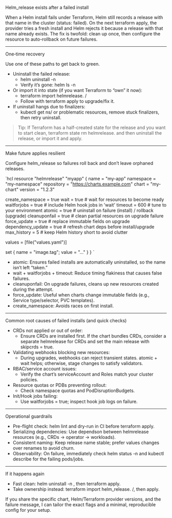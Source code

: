 Helm_release exists after a failed install

When a Helm install fails under Terraform, Helm still records a release with that name in the cluster (status: failed). On the next terraform apply, the provider tries a fresh install and Helm rejects it because a release with that name already exists. The fix is twofold: clean up once, then configure the resource to auto-rollback on future failures.

---

One‑time recovery

Use one of these paths to get back to green.

- Uninstall the failed release:
  - helm uninstall <release> -n <namespace>
  - Verify it’s gone: helm ls -n <namespace>
- Or import it into state (if you want Terraform to “own” it now):
  - terraform import helmrelease.<resourcename> <namespace>/<release>
  - Follow with terraform apply to upgrade/fix it.
- If uninstall hangs due to finalizers:
  - kubectl get ns/<namespace> or problematic resources, remove stuck finalizers, then retry uninstall.

> Tip: If Terraform has a half-created state for the release and you want to start clean, terraform state rm helmrelease.<resourcename> and then uninstall the release, or import it and apply.

---

Make future applies resilient

Configure helm_release so failures roll back and don’t leave orphaned releases.

`hcl
resource "helmrelease" "myapp" {
  name       = "my-app"
  namespace  = "my-namespace"
  repository = "https://charts.example.com"
  chart      = "my-chart"
  version    = "1.2.3"

  create_namespace   = true
  wait               = true          # wait for resources to become ready
  waitforjobs      = true          # include Helm hook jobs in 'wait'
  timeout            = 600           # tune to your environment
  atomic             = true          # uninstall on failure (install) / rollback (upgrade)
  cleanuponfail    = true          # clean partial resources on upgrade failure
  force_update       = true          # replace immutable fields on upgrade
  dependency_update  = true          # refresh chart deps before install/upgrade
  max_history        = 5             # keep Helm history short to avoid clutter

values = [file("values.yaml")]

set { name = "image.tag"; value = "..." }
}
`

- atomic: Ensures failed installs are automatically uninstalled, so the name isn’t left “taken.”
- wait + waitforjobs + timeout: Reduce timing flakiness that causes false failures.
- cleanuponfail: On upgrade failures, cleans up new resources created during the attempt.
- force_update: Useful when charts change immutable fields (e.g., Service type/selector, PVC templates).
- create_namespace: Avoids races on first install.

---

Common root causes of failed installs (and quick checks)

- CRDs not applied or out of order:
  - Ensure CRDs are installed first. If the chart bundles CRDs, consider a separate helmrelease for CRDs and set the main release with skipcrds = true.
- Validating webhooks blocking new resources:
  - During upgrades, webhooks can reject transient states. atomic + wait helps; otherwise, stage changes to satisfy validators.
- RBAC/service account issues:
  - Verify the chart’s serviceAccount and Roles match your cluster policies.
- Resource quotas or PDBs preventing rollout:
  - Check namespace quotas and PodDisruptionBudgets.
- Init/Hook jobs failing:
  - Use waitforjobs = true; inspect hook job logs on failure.

---

Operational guardrails

- Pre-flight check: helm lint and dry-run in CI before terraform apply.
- Serializing dependencies: Use dependson between helmrelease resources (e.g., CRDs -> operator -> workloads).
- Consistent naming: Keep release name stable; prefer values changes over renames to avoid churn.
- Observability: On failure, immediately check helm status <name> -n <ns> and kubectl describe for the failing pods/jobs.

---

If it happens again

- Fast clean: helm uninstall <name> -n <ns>, then terraform apply.
- Take ownership instead: terraform import helm_release.<res> <ns>/<name>, then apply.

If you share the specific chart, Helm/Terraform provider versions, and the failure message, I can tailor the exact flags and a minimal, reproducible config for your setup.
